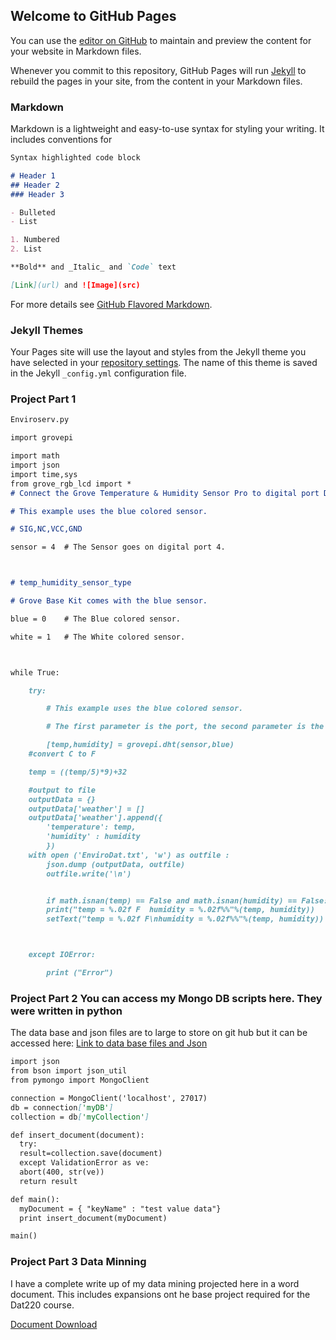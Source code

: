 ## Welcome to GitHub Pages

You can use the [editor on GitHub](https://github.com/Hermsmegerms/Portfolio/edit/gh-pages/index.md) to maintain and preview the content for your website in Markdown files.

Whenever you commit to this repository, GitHub Pages will run [Jekyll](https://jekyllrb.com/) to rebuild the pages in your site, from the content in your Markdown files.

### Markdown

Markdown is a lightweight and easy-to-use syntax for styling your writing. It includes conventions for

```markdown
Syntax highlighted code block

# Header 1
## Header 2
### Header 3

- Bulleted
- List

1. Numbered
2. List

**Bold** and _Italic_ and `Code` text

[Link](url) and ![Image](src)
```

For more details see [GitHub Flavored Markdown](https://guides.github.com/features/mastering-markdown/).

### Jekyll Themes

Your Pages site will use the layout and styles from the Jekyll theme you have selected in your [repository settings](https://github.com/Hermsmegerms/Portfolio/settings). The name of this theme is saved in the Jekyll `_config.yml` configuration file.

### Project Part 1

```markdown
Enviroserv.py

import grovepi

import math
import json
import time,sys
from grove_rgb_lcd import *
# Connect the Grove Temperature & Humidity Sensor Pro to digital port D4

# This example uses the blue colored sensor.

# SIG,NC,VCC,GND

sensor = 4  # The Sensor goes on digital port 4.



# temp_humidity_sensor_type

# Grove Base Kit comes with the blue sensor.

blue = 0    # The Blue colored sensor.

white = 1   # The White colored sensor.



while True:

    try:

        # This example uses the blue colored sensor. 

        # The first parameter is the port, the second parameter is the type of sensor.

        [temp,humidity] = grovepi.dht(sensor,blue)
	#convert C to F

	temp = ((temp/5)*9)+32

	#output to file
	outputData = {}
	outputData['weather'] = []
	outputData['weather'].append({
		'temperature': temp,
		'humidity' : humidity
		})
	with open ('EnviroDat.txt', 'w') as outfile :
		json.dump (outputData, outfile)
		outfile.write('\n')


        if math.isnan(temp) == False and math.isnan(humidity) == False:
		print("temp = %.02f F  humidity = %.02f%%"%(temp, humidity))
		setText("temp = %.02f F\nhumidity = %.02f%%"%(temp, humidity))



    except IOError:

        print ("Error")

```


### Project Part  2 You can access my Mongo DB scripts here. They were written in python
The data base and json files are to large to store on git hub but it can be accessed here:
[Link to data base files and Json](https://drive.google.com/drive/folders/1pjZoslM0Pyl7kXR36hkXia0RDeQBUZS9?usp=sharing)
```markdown  
import json
from bson import json_util
from pymongo import MongoClient

connection = MongoClient('localhost', 27017)
db = connection['myDB']
collection = db['myCollection']

def insert_document(document):
  try:
  result=collection.save(document)
  except ValidationError as ve:
  abort(400, str(ve))
  return result

def main():
  myDocument = { "keyName" : "test value data"}
  print insert_document(myDocument)

main()
```

### Project Part 3 Data Minning
I have a complete write up of my data mining projected here in a word document. This includes expansions ont he base project required for the Dat220 course.

[Document Download](https://github.com/Hermsmegerms/Portfolio/blob/gh-pages/Database%20analysis%20Dat220.docx) 



